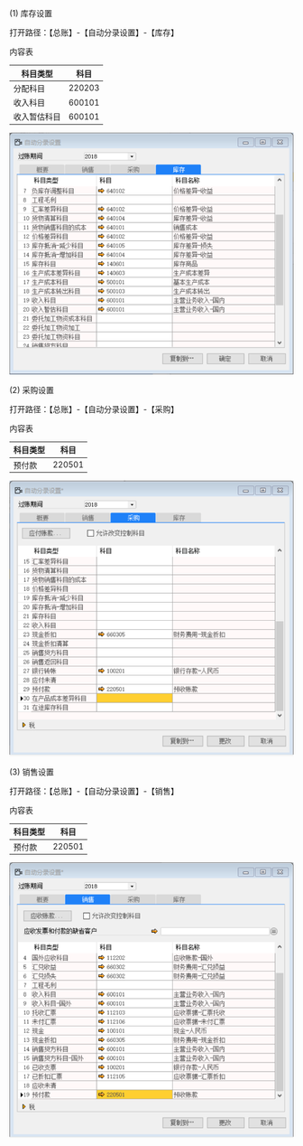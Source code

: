 (1) 库存设置

打开路径：【总账】-【自动分录设置】-【库存】

内容表

| **科目类型** | **科目** |
| ------------ | -------- |
| 分配科目     | 220203   |
| 收入科目     | 600101   |
| 收入暂估科目 | 600101   |

![img](BAP_QuickStart_Images/32.1.png) 

(2) 采购设置

打开路径：【总账】-【自动分录设置】-【采购】

内容表

| **科目类型** | **科目** |
| ------------ | -------- |
| 预付款       | 220501   |

![img](BAP_QuickStart_Images/32.2.png) 

(3) 销售设置

打开路径：【总账】-【自动分录设置】-【销售】

内容表

| **科目类型** | **科目** |
| ------------ | -------- |
| 预付款       | 220501   |

![img](BAP_QuickStart_Images/32.3.png)